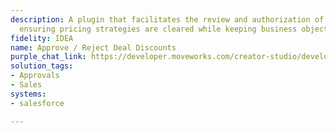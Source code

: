 ```yaml
---
description: A plugin that facilitates the review and authorization of deal discounts,
  ensuring pricing strategies are cleared while keeping business objectives in mind.
fidelity: IDEA
name: Approve / Reject Deal Discounts
purple_chat_link: https://developer.moveworks.com/creator-studio/developer-tools/purple-chat-builder/?workspace=%7B%22title%22%3A%22My+Workspace%22%2C%22botSettings%22%3A%7B%22name%22%3A%22%22%2C%22imageUrl%22%3A%22%22%7D%2C%22mocks%22%3A%5B%7B%22id%22%3A2344%2C%22title%22%3A%22New+Mock%22%2C%22transcript%22%3A%7B%22settings%22%3A%7B%22colorStyle%22%3A%22LIGHT%22%2C%22startTime%22%3A%2211%3A43+AM%22%2C%22defaultPerson%22%3A%22GWEN%22%2C%22editable%22%3Atrue%2C%22botName%22%3A%22%22%2C%22botImageUrl%22%3A%22%22%7D%2C%22messages%22%3A%5B%7B%22from%22%3A%22BOT%22%2C%22text%22%3A%22%3Cp%3EThere+is+a+requested+discount+for+the+Orion+project.+Do+you+wish+to+approve+it%3F+%3C%2Fp%3E%22%2C%22cards%22%3A%5B%7B%22title%22%3A%22Deal%3A+Orion+Project%22%2C%22text%22%3A%22%3Cb%3ECustomer%3A%3C%2Fb%3E+Global+Tech+Solutions%3Cbr%3E%3Cb%3EOriginal+Price%3A%3C%2Fb%3E+%24100%2C000%3Cbr%3E%3Cb%3EProposed+Discount%3A%3C%2Fb%3E+15%25%22%7D%2C%7B%22buttons%22%3A%5B%7B%22style%22%3A%22PRIMARY%22%2C%22text%22%3A%22Authorize+Discount%22%7D%2C%7B%22text%22%3A%22Request+Revision%22%7D%2C%7B%22text%22%3A%22Decline%22%7D%5D%7D%5D%7D%2C%7B%22from%22%3A%22USER%22%2C%22text%22%3A%22Authorize+Discount%22%7D%2C%7B%22from%22%3A%22BOT%22%2C%22text%22%3A%22The+discount+for+the+Orion+project+has+been+successfully+authorized.%22%7D%5D%7D%7D%5D%7D
solution_tags:
- Approvals
- Sales
systems:
- salesforce

---
```

